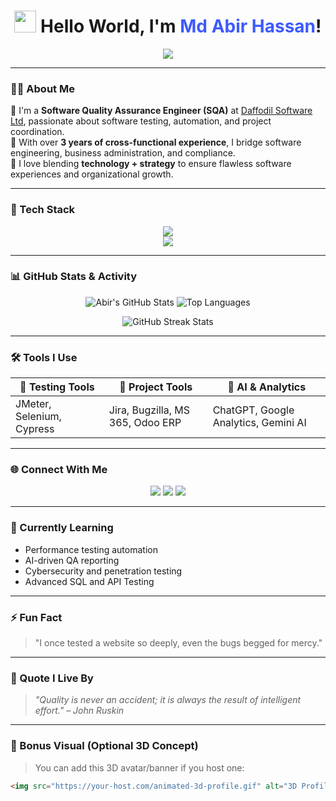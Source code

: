
<!-- GitHub Profile README.md -->

<h1 align="center">
  <img src="https://em-content.zobj.net/source/microsoft/310/waving-hand_1f44b.png" width="35px" /> Hello World, I'm <span style="color:#3D5AFE">Md Abir Hassan</span>!
</h1>

<p align="center">
  <img src="https://readme-typing-svg.herokuapp.com/?lines=Software+QA+Engineer+%F0%9F%92%BB;Project+Coordinator+%F0%9F%93%8A;Corporate+Administrator+%F0%9F%92%BC;AI+Tools+&+Automation+Enthusiast&center=true&width=500&height=45" />
</p>

---

### 🧑‍💻 About Me

🔹 I'm a **Software Quality Assurance Engineer (SQA)** at [Daffodil Software Ltd](https://daffodilsoft.com/), passionate about software testing, automation, and project coordination.  
🔹 With over **3 years of cross-functional experience**, I bridge software engineering, business administration, and compliance.  
🔹 I love blending **technology + strategy** to ensure flawless software experiences and organizational growth.

---

### 🧰 Tech Stack

<p align="center">
  <img src="https://skillicons.dev/icons?i=html,css,js,python,bootstrap,wordpress,jira,git,github,figma,canva,ai" /><br/>
  <img src="https://skillicons.dev/icons?i=selenium,jupyter,pytest,postman,mysql,linux,vscode,regex" />
</p>

---

### 📊 GitHub Stats & Activity

<p align="center">
  <img src="https://github-readme-stats.vercel.app/api?username=abirhassan2&show_icons=true&theme=radical" alt="Abir's GitHub Stats" />
  <img src="https://github-readme-stats.vercel.app/api/top-langs/?username=abirhassan2&layout=compact&theme=radical" alt="Top Languages" />
</p>

<p align="center">
  <img src="https://github-readme-streak-stats.herokuapp.com?user=abirhassan2&theme=radical" alt="GitHub Streak Stats" />
</p>

---

### 🛠 Tools I Use

| 🧪 Testing Tools       | 🎯 Project Tools           | 🧠 AI & Analytics       |
|------------------------|---------------------------|--------------------------|
| JMeter, Selenium, Cypress | Jira, Bugzilla, MS 365, Odoo ERP | ChatGPT, Google Analytics, Gemini AI |

---

### 🌐 Connect With Me

<p align="center">
  <a href="mailto:mdabirhassan2@gmail.com"><img src="https://img.shields.io/badge/Email-%23D14836.svg?&style=for-the-badge&logo=gmail&logoColor=white"/></a>
  <a href="https://linkedin.com/in/abirhassan2"><img src="https://img.shields.io/badge/LinkedIn-%230077B5.svg?&style=for-the-badge&logo=linkedin&logoColor=white" /></a>
  <a href="https://wa.me/8801950191090"><img src="https://img.shields.io/badge/WhatsApp-%2325D366.svg?&style=for-the-badge&logo=whatsapp&logoColor=white"/></a>
</p>

---

### 🚀 Currently Learning

- Performance testing automation
- AI-driven QA reporting
- Cybersecurity and penetration testing
- Advanced SQL and API Testing

---

### ⚡ Fun Fact

> "I once tested a website so deeply, even the bugs begged for mercy."

---

### 🧠 Quote I Live By

> *"Quality is never an accident; it is always the result of intelligent effort." – John Ruskin*

---

### 🎨 Bonus Visual (Optional 3D Concept)

> You can add this 3D avatar/banner if you host one:
```md
<img src="https://your-host.com/animated-3d-profile.gif" alt="3D Profile Banner" />
